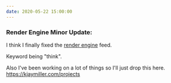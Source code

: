 ```yaml
---
date: 2020-05-22 15:00:00
---
```


### Render Engine Minor Update:

I think I finally fixed the [render engine] feed.

Keyword being "think".

Also I've been working on a lot of things so I'll just drop this here.
<https://kjaymiller.com/projects>


[render engine]: https://pypi.org/project/render-engine/
